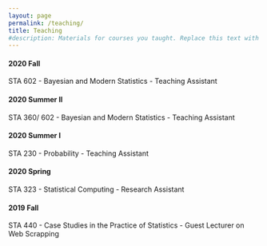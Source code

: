 ```yaml
---
layout: page
permalink: /teaching/
title: Teaching
#description: Materials for courses you taught. Replace this text with your description.
---
```


#### **2020 Fall**

STA 602 - Bayesian and Modern Statistics - Teaching Assistant

#### **2020 Summer II**

STA 360/ 602 - Bayesian and Modern Statistics - Teaching Assistant

#### **2020 Summer I**

STA 230 - Probability - Teaching Assistant

#### **2020 Spring**

STA 323 - Statistical Computing - Research Assistant

#### **2019 Fall**

STA 440 - Case Studies in the Practice of Statistics - Guest Lecturer on Web Scrapping


